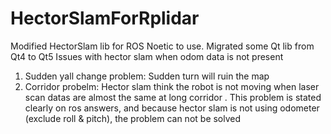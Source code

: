 # HectorSlamForRplidar

Modified HectorSlam lib for ROS Noetic to use. 
Migrated some Qt lib from Qt4 to Qt5 
Issues with hector slam when odom data is not present 
1. Sudden yall change problem: 
Sudden turn will ruin the map 
2. Corridor probelm: 
Hector slam think the robot is not moving when laser scan datas are almost the same at long corridor . 
This problem is stated clearly on ros answers, and because hector slam is not using odometer (exclude roll & pitch), 
the problem can not be solved 
